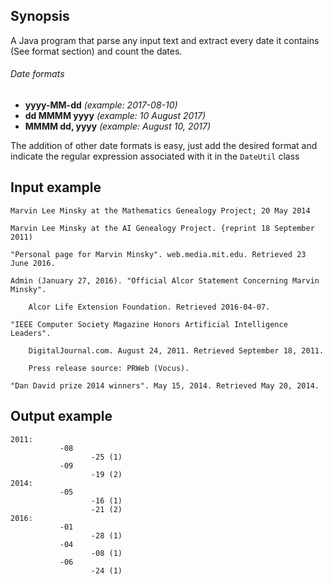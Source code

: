 ## Synopsis
A Java program that parse any input text and extract every date it contains (See format section) and count the dates.

###### Date formats
* **yyyy-MM-dd** _(example: 2017-08-10)_
* **dd MMMM yyyy** _(example: 10 August 2017)_
* **MMMM dd, yyyy** _(example: August 10, 2017)_

The addition of other date formats is easy, just add the desired format and indicate the regular expression associated with it in the `DateUtil` class
## Input example
```
Marvin Lee Minsky at the Mathematics Genealogy Project; 20 May 2014

Marvin Lee Minsky at the AI Genealogy Project. {reprint 18 September 2011)

"Personal page for Marvin Minsky". web.media.mit.edu. Retrieved 23 June 2016.

Admin (January 27, 2016). "Official Alcor Statement Concerning Marvin Minsky". 

	Alcor Life Extension Foundation. Retrieved 2016-04-07.

"IEEE Computer Society Magazine Honors Artificial Intelligence Leaders". 

	DigitalJournal.com. August 24, 2011. Retrieved September 18, 2011. 

	Press release source: PRWeb (Vocus).

"Dan David prize 2014 winners". May 15, 2014. Retrieved May 20, 2014.
```
## Output example
```
2011:
           -08
                  -25 (1)
           -09
                  -19 (2)
2014:
           -05
                  -16 (1)
                  -21 (2)
2016:
           -01
                  -28 (1)
           -04
                  -08 (1)
           -06
                  -24 (1)
```

